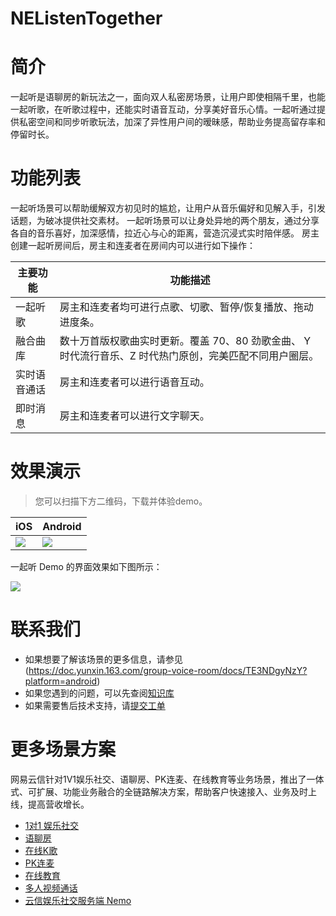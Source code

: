 # NEListenTogether

# 简介
一起听是语聊房的新玩法之一，面向双人私密房场景，让用户即使相隔千里，也能一起听歌，在听歌过程中，还能实时语音互动，分享美好音乐心情。一起听通过提供私密空间和同步听歌玩法，加深了异性用户间的暧昧感，帮助业务提高留存率和停留时长。
# 功能列表
一起听场景可以帮助缓解双方初见时的尴尬，让用户从音乐偏好和见解入手，引发话题，为破冰提供社交素材。
一起听场景可以让身处异地的两个朋友，通过分享各自的音乐喜好，加深感情，拉近心与心的距离，营造沉浸式实时陪伴感。
房主创建一起听房间后，房主和连麦者在房间内可以进行如下操作：

|  主要功能   | 功能描述  |
|  ----  | ----  |
|一起听歌|房主和连麦者均可进行点歌、切歌、暂停/恢复播放、拖动进度条。|
|融合曲库|数十万首版权歌曲实时更新。覆盖 70、80 劲歌金曲、 Y 时代流行音乐、Z 时代热门原创，完美匹配不同用户圈层。|
|实时语音通话|房主和连麦者可以进行语音互动。|
|即时消息|房主和连麦者可以进行文字聊天。|
# 效果演示
> 您可以扫描下方二维码，下载并体验demo。

| iOS    | Android  |
|  ----  | ----  |
| ![](pic/download_ios.png)  |  ![](pic/download_android.png) | 

一起听 Demo 的界面效果如下图所示：

![](pic/effect_picture_1.png)

# 联系我们
- 如果想要了解该场景的更多信息，请参见(https://doc.yunxin.163.com/group-voice-room/docs/TE3NDgyNzY?platform=android)
- 如果您遇到的问题，可以先查阅[知识库](https://faq.yunxin.163.com/kb/main/#/)
- 如果需要售后技术支持，请[提交工单](https://app.yunxin.163.com/index#/issue/submit)  


# 更多场景方案
网易云信针对1V1娱乐社交、语聊房、PK连麦、在线教育等业务场景，推出了一体式、可扩展、功能业务融合的全链路解决方案，帮助客户快速接入、业务及时上线，提高营收增长。

- [1对1 娱乐社交](https://github.com/netease-kit/1V1)
- [语聊房](https://github.com/netease-kit/NEChatroom)
- [在线K歌](https://github.com/netease-kit/NEKaraoke)
- [PK连麦](https://github.com/netease-kit/OnlinePK)
- [在线教育](https://github.com/netease-kit/WisdomEducation)
- [多人视频通话](https://github.com/netease-kit/NEGroupCall)
- [云信娱乐社交服务端 Nemo](https://github.com/netease-kit/nemo)
